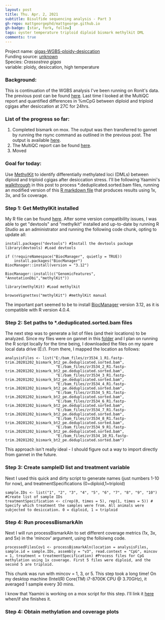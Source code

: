 ```yaml
---
layout: post
title: Thu. Apr. 2, 2021
subtitle: Bisulfide sequencing analysis - Part 3
gh-repo: mattgeorgephd/mattgeorge.github.io
gh-badge: [star, fork, follow]
tags: oyster temperature triploid diploid bismark methylkit DML
comments: true
---
```


Project name: [gigas-WGBS-ploidy-desiccation](https://github.com/mattgeorgephd/gigas-WGBS-ploidy-desiccation) <br />
Funding source: [unknown]() <br />
Species: *Crassostrea gigas* <br />
variable: ploidy, desiccation, high temperature <br />

### Background:
This is continuation of the WGBS analysis I've been running on Ronit's data. The previous post can be found [here](https://mattgeorgephd.github.io/gigas-WGBS-ploidy-desiccation-analysis-Part-2/). Last time I looked at the MultiQC report and quantified differences in %mCpG between diploid and triploid cgigas after desiccation at 27C for 24hrs.

### List of the progress so far:
1. Completed bismark on mox. The output was then transferred to gannet by running the rsync command as outlined in the previous post. The output is available [here](https://gannet.fish.washington.edu/panopea/030521-ronrosM/).
2. The MultiQC report can be found [here](https://gannet.fish.washington.edu/panopea/030521-ronrosM/multiqc_report.html).
3. Moved

### Goal for today:
Use [MethylKit](https://bioconductor.org/packages/release/bioc/vignettes/methylKit/inst/doc/methylKit.html) to identify differentially methylated loci (DMLs) between diploid and triploid cgigas after desiccation stress. I'll be following Yaamini's [walkthrough](https://yaaminiv.github.io/DML-Analysis-Part13/) in this post to process *.deduplicated.sorted.bam files, running an modified version of this [R markdown file](https://github.com/RobertsLab/project-virginica-oa/blob/master/analyses/2018-10-11-MethylKit-Parameter-Testing/2018-10-11-MethylKit-Parameter-Testing.Rmd) that produces results using 1x, 3x, and 5x coverage.

### Step 1: Get MethylKit installed
My R file can be found [here](https://github.com/mattgeorgephd/gigas-WGBS-ploidy-desiccation/blob/99dd32b71c4c8de6c08dad796de0bc4379c9c3c2/bisulfide_analysis/WGBS/code/2_WGBS_Methylkit.R). After some version compatibility issues, I was able to get "devtools" and "methylkit" installed and up-to-date by running R Studio as an administrator and running the following code chunk, opting to update all:

```{r}
install.packages("devtools") #Install the devtools package
library(devtools) #Load devtools

if (!requireNamespace("BiocManager", quietly = TRUE))
    install.packages("BiocManager")
BiocManager::install(version = "3.12")

BiocManager::install(c("GenomicFeatures", "AnnotationDbi","methylKit"))

library(methylKit) #Load methylkit

browseVignettes("methylKit") #methylKit manual
```
The important part seemed to be to install [BiocManager](https://bioconductor.org/packages/release/bioc/html/methylKit.html) version 3.12, as it is compatible with R version 4.0.4.

### Step 2: Set paths to *.deduplicated.sorted.bam files

The next step was to generate a list of files (and their locations) to be analyzed. Since my files were on gannet in this [folder](https://gannet.fish.washington.edu/panopea/030521-ronrosM/) and I plan on running the R script locally for the time being, I downloaded the files on my spare local data drive (E:/). From there, I mapped the location as follows:

```{r}
analysisFiles <- list("E:/bam_files/zr3534_1_R1.fastp-trim.20201202_bismark_bt2_pe.deduplicated.sorted.bam",
                       "E:/bam_files/zr3534_2_R1.fastp-trim.20201202_bismark_bt2_pe.deduplicated.sorted.bam",
                       "E:/bam_files/zr3534_3_R1.fastp-trim.20201202_bismark_bt2_pe.deduplicated.sorted.bam",
                       "E:/bam_files/zr3534_4_R1.fastp-trim.20201202_bismark_bt2_pe.deduplicated.sorted.bam",
                       "E:/bam_files/zr3534_5_R1.fastp-trim.20201202_bismark_bt2_pe.deduplicated.sorted.bam",
                       "E:/bam_files/zr3534_6_R1.fastp-trim.20201202_bismark_bt2_pe.deduplicated.sorted.bam",
                       "E:/bam_files/zr3534_7_R1.fastp-trim.20201202_bismark_bt2_pe.deduplicated.sorted.bam",
                       "E:/bam_files/zr3534_8_R1.fastp-trim.20201202_bismark_bt2_pe.deduplicated.sorted.bam",
                       "E:/bam_files/zr3534_9_R1.fastp-trim.20201202_bismark_bt2_pe.deduplicated.sorted.bam",
                       "E:/bam_files/zr3534_10_R1.fastp-trim.20201202_bismark_bt2_pe.deduplicated.sorted.bam")

```

This approach isn't really ideal - I should figure out a way to import directly from gannet in the future.

### Step 3: Create sampleID list and treatment variable

Next I used this quick and dirty script to generate names (just numbers 1-10 for now), and treatmentSpecifications (0=diploid,1=triploid)

```{r}
sample.IDs <- list("1", "2", "3", "4", "5", "6", "7", "8", "9", "10") #Create list of sample IDs
treatmentSpecification <- c(rep(0, times = 5), rep(1, times = 5)) # Specify which treatment the samples were from. All animals were subjected to desiccation. 0 = diploid, 1 = triploid
```

### Step 4: Run processBismarkAln

Next I will run processBismarkAln to set different coverage metrics (1x, 3x, and 5x) in the 'mincov' argument, using the folloiwng code.

```{r}
processedFilesCov1 <- processBismarkAln(location = analysisFiles, sample.id = sample.IDs, assembly = "v3", read.context = "CpG", mincov = 1, treatment = treatmentSpecification) #Process files for CpG methylation using 1x coverage. First 5 files were diploid, and the second 5 are triploid.
```
This chunk was run with mincov = 1, 3, or 5. This step took a long time! On my desktop machine (Intel(R) Core(TM) i7-8700K CPU @ 3.70GHz), it averaged 1 sample every 30 mins.

I know that Yaamini is working on a mox script for this step. I'll link it [here]() when/if she finishes it.

### Step 4: Obtain methylation and coverage plots
